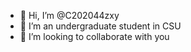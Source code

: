 - 👋 Hi, I’m @C202044zxy
- 👀 I’m an undergraduate student in CSU
- 💞️ I’m looking to collaborate with you

<!---
C202044zxy/C202044zxy is a ✨ special ✨ repository because its `README.md` (this file) appears on your GitHub profile.
You can click the Preview link to take a look at your changes.
--->
